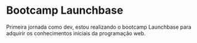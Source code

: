 # Bootcamp Launchbase
Primeira jornada como dev, estou realizando o bootcamp Launchbase para adquirir os conhecimentos iniciais da programação web. 
